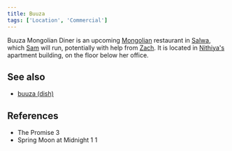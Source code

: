 ```yaml
---
title: Buuza
tags: ['Location', 'Commercial']
---
```

Buuza Mongolian Diner is an upcoming [Mongolian](_wiki/mongolia.md) restaurant in [Salwa](_wiki/salwa.md), which [Sam](_wiki/sam.md) will run, potentially with help from [Zach](_wiki/zach.md). It is located in [Nithiya's](_wiki/nithiya.md) apartment building, on the floor below her office.

## See also
- [buuza (dish)](_wiki/buuza-dish.md)

## References
- The Promise 3
- Spring Moon at Midnight 1
1
